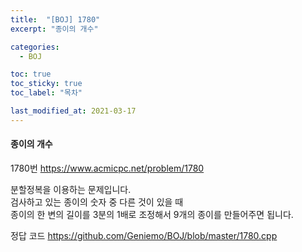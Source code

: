 ```yaml
---
title:  "[BOJ] 1780"
excerpt: "종이의 개수"

categories:
  - BOJ

toc: true
toc_sticky: true
toc_label: "목차"

last_modified_at: 2021-03-17
---
```


#### 종이의 개수

1780번 <https://www.acmicpc.net/problem/1780>

분할정복을 이용하는 문제입니다.<br>
검사하고 있는 종이의 숫자 중 다른 것이 있을 때<br>
종이의 한 변의 길이를 3분의 1배로 조정해서 9개의 종이를 만들어주면 됩니다.

정답 코드 <https://github.com/Geniemo/BOJ/blob/master/1780.cpp>